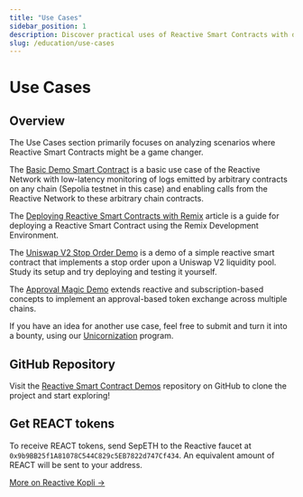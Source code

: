 ```yaml
---
title: "Use Cases"
sidebar_position: 1
description: Discover practical uses of Reactive Smart Contracts with demos on low-latency log monitoring and Uniswap V2 stop orders. Deploy and test these examples to boost your expertise.
slug: /education/use-cases
---
```


# Use Cases

## Overview

The Use Cases section primarily focuses on analyzing scenarios where Reactive Smart Contracts might be a game changer.

The [Basic Demo Smart Contract](use-case-1.md) is a basic use case of the Reactive Network with low-latency monitoring of logs emitted by arbitrary contracts on any chain (Sepolia testnet in this case) and enabling calls from the Reactive Network to these arbitrary chain contracts.

The [Deploying Reactive Smart Contracts with Remix](remix-ide-demo.md) article is a guide for deploying a Reactive Smart Contract using the Remix Development Environment.

The [Uniswap V2 Stop Order Demo](use-case-3.md) is a demo of a simple reactive smart contract that implements a stop order upon a Uniswap V2 liquidity pool. Study its setup and try deploying and testing it yourself.

The [Approval Magic Demo](use-case-2.md) extends reactive and subscription-based concepts to implement an approval-based token exchange across multiple chains.

If you have an idea for another use case, feel free to submit and turn it into a bounty, using our [Unicornization](https://reactive.network/unicornization) program.

## GitHub Repository

Visit the [Reactive Smart Contract Demos](https://github.com/Reactive-Network/reactive-smart-contract-demos) repository on GitHub to clone the project and start exploring!

## Get REACT tokens

To receive REACT tokens, send SepETH to the Reactive faucet at `0x9b9BB25f1A81078C544C829c5EB7822d747Cf434`. An equivalent amount of REACT will be sent to your address.

[More on Reactive Kopli →](../../docs/kopli-testnet.mdx)
